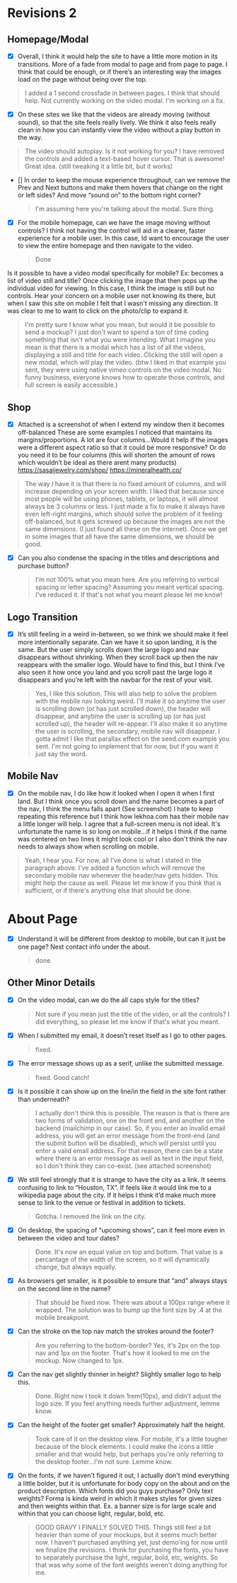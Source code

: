 # Revisions 2

## Homepage/Modal

- [x] Overall, I think it would help the site to have a little more motion in its transitions. More of a fade from modal to page and from page to page. I think that could be enough, or if there’s an interesting way the images load on the page without being over the top.

> I added a 1 second crossfade in between pages. I think that should help.
> Not currently working on the video modal. I'm working on a fix.

- [x] On these sites we like that the videos are already moving (without sound), so that the site feels really lively. We think it also feels really clean in how you can instantly view the video without a play button in the way.

> The video should autoplay. Is it not working for you?
> I have removed the controls and added a text-based hover cursor. That is awesome! Great idea. (still tweaking it a little bit, but it works)

- [] In order to keep the mouse experience throughout, can we remove the Prev and Next buttons and make them hovers that change on the right or left sides? And move “sound on” to the bottom right corner?

  > I'm assuming here you're talking about the modal. Sure thing.

- [x] For the mobile homepage, can we have the image moving without controls? I think not having the control will aid in a clearer, faster experience for a mobile user. In this case, Id want to encourage the user to view the entire homepage and then navigate to the video.
  > Done

Is it possible to have a video modal specifically for mobile? Ex: becomes a list of video still and title? Once clicking the image that then pops up the individual video for viewing. In this case, I think the image is still but no controls.
Hear your concern on a mobile user not knowing its there, but when I saw this site on mobile I felt that I wasn't missing any direction. It was clear to me to want to click on the photo/clip to expand it.

> I'm pretty sure I know what you mean, but would it be possible to send a mockup? I just don't want to spend a ton of time coding something that isn't what you were intending.
> What I imagine you mean is that there is a modal which has a list of all the videos, displaying a still and title for each video. Clicking the still will open a new modal, which will play the video. (btw I liked in that example you sent, they were using native vimeo controls on the video modal. No funny business, everyone knows how to operate those controls, and full screen is easily accessible.)

## Shop

- [x] Attached is a screenshot of when I extend my window then it becomes off-balanced
      These are some examples I noticed that maintains its margins/proportions. A lot are four columns…Would it help if the images were a different aspect ratio so that it could be more responsive? Or do you need it to be four columns (this will shorten the amount of rows which wouldn’t be ideal as there arent many products)
      https://sasaijewelry.com/shop/
      https://mineralhealth.co/

> The way I have it is that there is no fixed amount of columns, and will increase depending on your screen width. I liked that because since most people will be using phones, tablets, or laptops, it will almost always be 3 columns or less.
> I just made a fix to make it always have even left-right margins, which should solve the problem of it feeling off-balanced, but it gets screwed up because the images are not the same dimensions. (I just found all these on the internet). Once we get in some images that all have the same dimensions, we should be good.

- [x] Can you also condense the spacing in the titles and descriptions and purchase button?
  > I'm not 100% what you mean here. Are you referring to vertical spacing or letter spacing?
  > Assuming you meant vertical spacing. I've reduced it. If that's not what you meant please let me know!

## Logo Transition

- [x] It’s still feeling in a weird in-between, so we think we should make it feel more intentionally separate.
      Can we have it so upon landing, it is the same. But the user simply scrolls down the large logo and nav disappears without shrinking. When they scroll back up then the nav reappears with the smaller logo. Would have to find this, but I think I’ve also seen it how once you land and you scroll past the large logo it disappears and you’re left with the navbar for the rest of your visit.
  > Yes, I like this solution. This will also help to solve the problem with the mobile nav looking weird. I'll make it so anytime the user is scrolling down (or has just scrolled down), the header will disappear, and anytime the user is scrolling up (or has just scrolled up), the header will re-appear. I'll also make it so anytime the user is scrolling, the secondary, mobile nav will disappear. I gotta admit I like that parallax effect on the seed.com example you sent. I'm not going to implement that for now, but if you want it just say the word.

## Mobile Nav

- [x] On the mobile nav, I do like how it looked when I open it when I first land. But I think once you scroll down and the name becomes a part of the nav, I think the menu falls apart (See screenshot) I hate to keep repeating this reference but I think how lekhoa.com has their mobile nav a little longer will help. I agree that a full-screen menu is not ideal. It's unfortunate the name is so long on mobile…if it helps I think if the name was centered on two lines it might look cool or I also don't think the nav needs to always show when scrolling on mobile.

> Yeah, I hear you. For now, all I've done is what I stated in the paragraph above. I've added a function which will remove the secondary mobile nav whenever the header/nav gets hidden. This might help the cause as well. Please let me know if you think that is sufficient, or if there's anything else that should be done.

# About Page

- [x] Understand it will be different from desktop to mobile, but can it just be one page? Nest contact info under the about.
  > done.

## Other Minor Details

- [x] On the video modal, can we do the all caps style for the titles?

  > Not sure if you mean just the title of the video, or all the controls? I did everything, so please let me know if that's what you meant.

- [x]
  When I submitted my email, it doesn’t reset itself as I go to other pages.

  > fixed.

- [x] The error message shows up as a serif, unlike the submitted message.

  > fixed. Good catch!

- [x] Is it possible it can show up on the line/in the field in the site font rather than underneath?

  > I actually don't think this is possible. The reason is that is there are two forms of validation, one on the front end, and another on the backend (mailchimp in our case). So, if you enter an invalid email address, you will get an error message from the front-end (and the submit button will be disabled), which will persist until you enter a valid email address. For that reason, there can be a state where there is an error message as well as text in the input field, so I don't think they can co-exist. (see attached screenshot)

- [x] We still feel strongly that it is strange to have the city as a link. It seems confusing to link to “Houston, TX”. If feels like it would link me to a wikipedia page about the city. If it helps I think it’d make much more sense to link to the venue or festival in addition to tickets.

  > Gotcha. I removed the link on the city.

- [x] On desktop, the spacing of “upcoming shows”, can it feel more even in between the video and tour dates?

  > Done. It's now an equal value on top and bottom. That value is a percantage of the width of the screen, so it will dynamically change, but always equally.

- [x] As browsers get smaller, is it possible to ensure that “and” always stays on the second line in the name?

  > That should be fixed now. There was about a 100px range where it wrapped. The solution was to bump up the font size by .4 at the mobile breakpoint.

- [x] Can the stroke on the top nav match the strokes around the footer?

  > Are you referring to the bottom-border? Yes, it's 2px on the top nav and 1px on the footer. That's how it looked to me on the mockup. Now changed to 1px.

- [x] Can the nav get slightly thinner in height? Slightly smaller logo to help this.

  > Done. Right now I took it down 1rem(10px), and didn't adjust the logo size. If you feel anything needs further adjustment, lemme know.

- [x] Can the height of the footer get smaller? Approximately half the height.

  > Took care of it on the desktop view.
  > For mobile, it's a little tougher because of the block elements. I could make the icons a little smaller and that would help, but perhaps you're only referring to the desktop footer...I'm not sure. Lemme know.

- [x] On the fonts, if we haven't figured it out, I actually don't mind everything a little bolder, but it is unfortunate for body copy on the about and on the product description. Which fonts did you guys purchase? Only text weights? Forma is kinda weird in which it makes styles for given sizes and then weights within that. Ex. a banner size is for large scale and within that you can choose light, regular, bold, etc.
  > GOOD GRAVY I FINALLY SOLVED THIS.
  > Things still feel a bit heavier than some of your mockups, but it seems much better now. I haven't purchased anything yet, just demo'ing for now until we finalize the revisions. I think for purchasing the fonts, you have to separately purchase the light, regular, bold, etc, weights. So that was why some of the font weights weren't doing anything for me.
